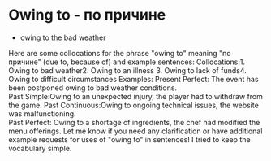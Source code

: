 # Owing to - по причине




- owing to the bad weather

 Here are some collocations for the phrase "owing to" meaning "по причине" (due to, because of) and example sentences:
Collocations:1. Owing to bad weather2. Owing to an illness 3. Owing to lack of funds4. Owing to difficult circumstances
Examples:
Present Perfect: The event has been postponed owing to bad weather conditions.  
Past Simple:Owing to an unexpected injury, the player had to withdraw from the game.
Past Continuous:Owing to ongoing technical issues, the website was malfunctioning.  
Past Perfect: Owing to a shortage of ingredients, the chef had modified the menu offerings.
Let me know if you need any clarification or have additional example requests for uses of "owing to" in sentences! I tried to keep the vocabulary simple.